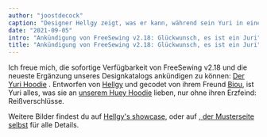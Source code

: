 ```yaml
---
author: "joostdecock"
caption: "Designer Hellgy zeigt, was er kann, während sein Yuri in einer Sommerbrise fließt"
date: "2021-09-05"
intro: "Ankündigung von FreeSewing v2.18: Glückwunsch, es ist ein Juri"
title: "Ankündigung von FreeSewing v2.18: Glückwunsch, es ist ein Juri"
---
```


Ich freue mich, die sofortige Verfügbarkeit von FreeSewing v2.18 und die neueste Ergänzung unseres Designkatalogs ankündigen zu können: [Der Yuri Hoodie](/designs/yuri/) . Entworfen von [Hellgy](https://twitter.com/hellgy) und gecodet von ihrem Freund [Biou](https://github.com/biou/), ist Yuri alles, was sie an [unserem Huey Hoodie](/designs/huey/) lieben, nur ohne ihren Erzfeind: Reißverschlüsse.

Weitere Bilder findest du auf [Hellgy's showcase](/showcase/yuri-by-its-designer), oder auf [, der Musterseite selbst](/designs/yuri/) für alle Details.

